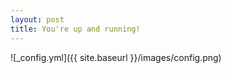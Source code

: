 ```yaml
---
layout: post
title: You're up and running!
---
```



![_config.yml]({{ site.baseurl }}/images/config.png)
